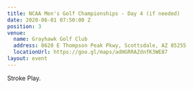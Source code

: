 ```yaml
---
title: NCAA Men's Golf Championships - Day 4 (if needed)
date: 2020-06-01 07:50:00 Z
position: 3
venue:
  name: Grayhawk Golf Club
  address: 8620 E Thompson Peak Pkwy, Scottsdale, AZ 85255
  locationUrl: https://goo.gl/maps/adHGRRAZdnfK3WE87
layout: event
---
```


Stroke Play.